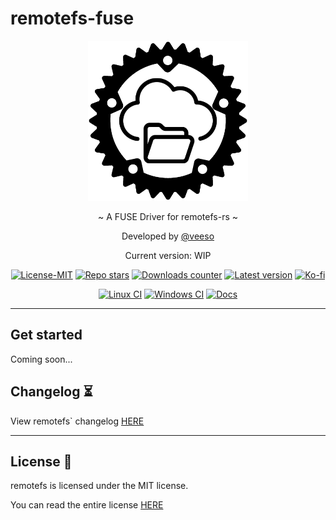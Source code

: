 # remotefs-fuse

<p align="center">
  <img src="https://raw.githubusercontent.com/remotefs-rs/remotefs-rs/main/assets/logo.png" alt="logo" width="256" height="256" />
</p>

<p align="center">~ A FUSE Driver for remotefs-rs ~</p>

<p align="center">Developed by <a href="https://veeso.github.io/" target="_blank">@veeso</a></p>
<p align="center">Current version: WIP</p>

<p align="center">
  <a href="https://opensource.org/licenses/MIT"
    ><img
      src="https://img.shields.io/badge/License-MIT-teal.svg"
      alt="License-MIT"
  /></a>
  <a href="https://github.com/remotefs-rs/remotefs-rs-fuse/stargazers"
    ><img
      src="https://img.shields.io/github/stars/remotefs-rs/remotefs-rs-fuse.svg?style=badge"
      alt="Repo stars"
  /></a>
  <a href="https://crates.io/crates/remotefs-fuse"
    ><img
      src="https://img.shields.io/crates/d/remotefs-fuse.svg"
      alt="Downloads counter"
  /></a>
  <a href="https://crates.io/crates/remotefs-fuse"
    ><img
      src="https://img.shields.io/crates/v/remotefs-fuse.svg"
      alt="Latest version"
  /></a>
  <a href="https://ko-fi.com/veeso">
    <img
      src="https://img.shields.io/badge/donate-ko--fi-red"
      alt="Ko-fi"
  /></a>
</p>
<p align="center">
  <a href="https://github.com/remotefs-rs/remotefs-rs-fuse/actions"
    ><img
      src="https://github.com/remotefs-rs/remotefs-rs-fuse/workflows/linux/badge.svg"
      alt="Linux CI"
  /></a>
  <a href="https://github.com/remotefs-rs/remotefs-rs-fuse/actions"
    ><img
      src="https://github.com/remotefs-rs/remotefs-rs-fuse/workflows/windows/badge.svg"
      alt="Windows CI"
  /></a>
  <a href="https://docs.rs/remotefs-fuse"
    ><img
      src="https://docs.rs/remotefs-fuse/badge.svg"
      alt="Docs"
  /></a>
</p>

---

## Get started

Coming soon...

## Changelog ⏳

View remotefs` changelog [HERE](CHANGELOG.md)

---

## License 📃

remotefs is licensed under the MIT license.

You can read the entire license [HERE](LICENSE)
